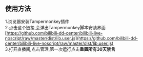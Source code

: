## 使用方法

1.浏览器安装Tampermonkey插件  
2.点击这个链接,会弹出Tampermonkey脚本安装界面
[https://github.com/bilibili-dd-center/bilibili-live-noscript/raw/master/dist/lib.user.js](https://github.com/bilibili-dd-center/bilibili-live-noscript/raw/master/dist/lib.user.js)  
3.打开直播间,点击管理,第一次运行点击**重置所有30天禁言**